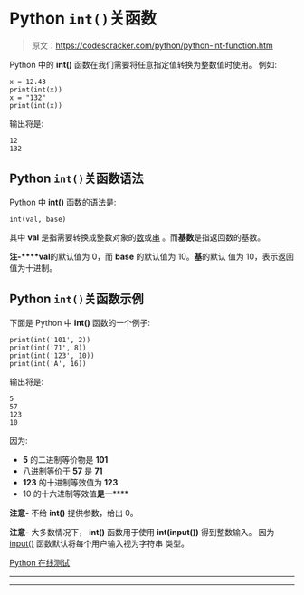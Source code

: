 # Python `int()`关函数

> 原文：<https://codescracker.com/python/python-int-function.htm>

Python 中的 **int()** 函数在我们需要将任意指定值转换为整数值时使用。 例如:

```
x = 12.43
print(int(x))
x = "132"
print(int(x))
```

输出将是:

```
12
132
```

## Python `int()`关函数语法

Python 中 **int()** 函数的语法是:

```
int(val, base)
```

其中 **val** 是指需要转换成整数对象的[数](/python/python-numbers.htm)或[串](/python/python-strings.htm) 。而**基数**是指返回数的基数。

**注-****val**的默认值为 0，而 **base** 的默认值为 10。**基**的默认 值为 10，表示返回值为十进制。

## Python `int()`关函数示例

下面是 Python 中 **int()** 函数的一个例子:

```
print(int('101', 2))
print(int('71', 8))
print(int('123', 10))
print(int('A', 16))
```

输出将是:

```
5
57
123
10
```

因为:

*   **5** 的二进制等价物是 **101**
*   八进制等价于 **57** 是 **71**
*   **123** 的十进制等效值为 **123**
*   10 的十六进制等效值**是**一****

**注意-** 不给 **int()** 提供参数，给出 0。

**注意-** 大多数情况下， **int()** 函数用于使用 **int(input())** 得到整数输入。 因为 [input()](/python/python-input-function.htm) 函数默认将每个用户输入视为字符串 类型。

[Python 在线测试](/exam/showtest.php?subid=10)

* * *

* * *